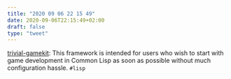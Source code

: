 ```yaml
---
title: "2020 09 06 22 15 49"
date: 2020-09-06T22:15:49+02:00
draft: false
type: "tweet"
---
```

[trivial-gamekit](https://borodust.org/projects/trivial-gamekit/): This framework is intended for users who wish to start with game development in Common Lisp as soon as possible without much configuration hassle. `#lisp`
